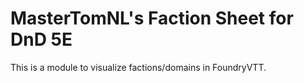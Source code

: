 # MasterTomNL's Faction Sheet for DnD 5E

This is a module to visualize factions/domains in FoundryVTT.
